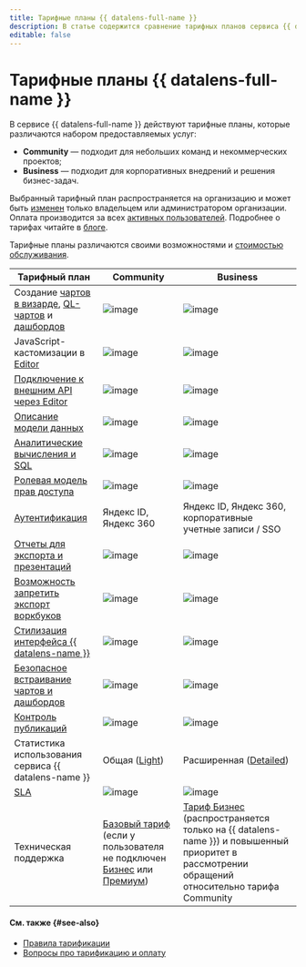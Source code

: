 ```yaml
---
title: Тарифные планы {{ datalens-full-name }}
description: В статье содержится сравнение тарифных планов сервиса {{ datalens-name }}.
editable: false
---
```


# Тарифные планы {{ datalens-full-name }}

В сервисе {{ datalens-full-name }} действуют тарифные планы, которые различаются набором предоставляемых услуг:

* **Community** — подходит для небольших команд и некоммерческих проектов;
* **Business** — подходит для корпоративных внедрений и решения бизнес-задач.

Выбранный тарифный план распространяется на организацию и может быть [изменен](../settings/service-plan.md#change-service-plan) только владельцем или администратором организации. Оплата производится за всех [активных пользователей](../pricing.md#active-users). Подробнее о тарифах читайте в [блоге](https://yandex.cloud/ru/blog/posts/2024/03/datalens-tariffs).

Тарифные планы различаются своими возможностями и [стоимостью обслуживания](../pricing.md#prices).

**Тарифный план**  | **Community** | **Business**
------------------ |---------------|---------------
Создание [чартов в визарде](./chart/dataset-based-charts.md), [QL-чартов](./chart/ql-charts.md) и [дашбордов](./dashboard.md) | ![image](../../_assets/common/yes.svg) | ![image](../../_assets/common/yes.svg)   
JavaScript-кастомизации в [Editor](../charts/editor/index.md) | ![image](../../_assets/common/no.svg) | ![image](../../_assets/common/yes.svg)   
[Подключение к внешним API через Editor](../operations/connection/create-api-connector.md) | ![image](../../_assets/common/no.svg) | ![image](../../_assets/common/yes.svg)   
[Описание модели данных](../dataset/data-model.md) | ![image](../../_assets/common/yes.svg) | ![image](../../_assets/common/yes.svg)   
[Аналитические вычисления и SQL](./calculations/index.md) | ![image](../../_assets/common/yes.svg) | ![image](../../_assets/common/yes.svg)   
[Ролевая модель прав доступа](../security/roles.md) | ![image](../../_assets/common/yes.svg) | ![image](../../_assets/common/yes.svg)   
[Аутентификация](../security/add-new-user.md) | Яндекс ID, Яндекс 360 | Яндекс ID, Яндекс 360, корпоративные учетные записи / SSO
[Отчеты для экспорта и презентаций](../reports/index.md) | ![image](../../_assets/common/no.svg) | ![image](../../_assets/common/yes.svg)
[Возможность запретить экспорт воркбуков](../workbooks-collections/export-and-import.md) | ![image](../../_assets/common/no.svg) | ![image](../../_assets/common/yes.svg)
[Стилизация интерфейса {{ datalens-name }}](../settings/ui-customization.md) | ![image](../../_assets/common/no.svg) | ![image](../../_assets/common/yes.svg) 
[Безопасное встраивание чартов и дашбордов](../security/private-embedded-objects.md) | ![image](../../_assets/common/no.svg) | ![image](../../_assets/common/yes.svg) 
[Контроль публикаций](./datalens-public.md#publication-disable) | ![image](../../_assets/common/no.svg) | ![image](../../_assets/common/yes.svg)   
Статистика использования сервиса {{ datalens-name }} | Общая ([Light](./datalens-usage-analytics.md#light-dash)) | Расширенная ([Detailed](./datalens-usage-analytics.md#detailed-dash)) 
[SLA](https://yandex.ru/legal/cloud_sla_datalens) | ![image](../../_assets/common/no.svg) | ![image](../../_assets/common/yes.svg)  
Техническая поддержка | [Базовый тариф](../../support/pricing.md#base) (если у пользователя не подключен [Бизнес](../../support/pricing.md#business) или [Премиум](../../support/pricing.md#premium)) | [Тариф Бизнес](../../support/pricing.md#business) (распространяется только на {{ datalens-name }}) и повышенный приоритет в рассмотрении обращений относительно тарифа Community

#### См. также {#see-also}

* [Правила тарификации](../pricing.md)
* [Вопросы про тарификацию и оплату](../qa/pricing.md)